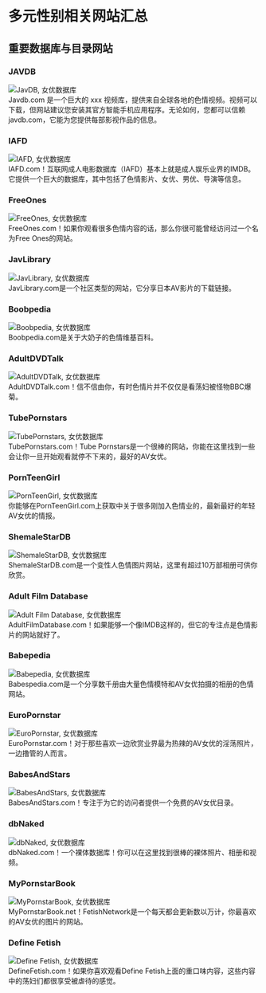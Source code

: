 # 多元性别相关网站汇总

## 重要数据库与目录网站

### JAVDB
![JavDB, 女优数据库](https://assets.tpdfiles.com/includes/images/thumbnails/c448e_javdb_small.jpg)  
Javdb.com 是一个巨大的 xxx 视频库，提供来自全球各地的色情视频。视频可以下载，但网站建议您安装其官方智能手机应用程序。无论如何，您都可以信赖 javdb.com，它能为您提供每部影视作品的信息。

### IAFD
![IAFD, 女优数据库](https://assets.tpdfiles.com/includes/images/thumbnails/0a77f_small.jpg)  
IAFD.com！互联网成人电影数据库（IAFD）基本上就是成人娱乐业界的IMDB。它提供一个巨大的数据库，其中包括了色情影片、女优、男优、导演等信息。

### FreeOnes
![FreeOnes, 女优数据库](https://assets.tpdfiles.com/includes/images/thumbnails/f8fc7_freeones_small.jpg)  
FreeOnes.com！如果你观看很多色情内容的话，那么你很可能曾经访问过一个名为Free Ones的网站。

### JavLibrary
![JavLibrary, 女优数据库](https://assets.tpdfiles.com/includes/images/thumbnails/566f7_javlibrary_small.jpg)  
JavLibrary.com是一个社区类型的网站，它分享日本AV影片的下载链接。

### Boobpedia
![Boobpedia, 女优数据库](https://assets.tpdfiles.com/includes/images/thumbnails/b14c6_boobpedia_small.jpg)  
Boobpedia.com是关于大奶子的色情维基百科。

### AdultDVDTalk
![AdultDVDTalk, 女优数据库](https://assets.tpdfiles.com/includes/images/thumbnails/3cbc0_small.jpg)  
AdultDVDTalk.com！信不信由你，有时色情片并不仅仅是看荡妇被怪物BBC爆菊。

### TubePornstars
![TubePornstars, 女优数据库](https://assets.tpdfiles.com/includes/images/thumbnails/4acd8_tubepornstars_small.jpg)  
TubePornstars.com！Tube Pornstars是一个很棒的网站，你能在这里找到一些会让你一旦开始观看就停不下来的，最好的AV女优。

### PornTeenGirl
![PornTeenGirl, 女优数据库](https://assets.tpdfiles.com/includes/images/thumbnails/5eda0_small.jpg)  
你能够在PornTeenGirl.com上获取中关于很多刚加入色情业的，最新最好的年轻AV女优的情报。

### ShemaleStarDB
![ShemaleStarDB, 女优数据库](https://assets.tpdfiles.com/includes/images/thumbnails/7bfc4_small.jpg)  
ShemaleStarDB.com是一个变性人色情图片网站，这里有超过10万部相册可供你欣赏。

### Adult Film Database
![Adult Film Database, 女优数据库](https://assets.tpdfiles.com/includes/images/thumbnails/b93e6_small.jpg)  
AdultFilmDatabase.com！如果能够一个像IMDB这样的，但它的专注点是色情影片的网站就好了。

### Babepedia
![Babepedia, 女优数据库](https://assets.tpdfiles.com/includes/images/thumbnails/ffe94_small.jpg)  
Babespedia.com是一个分享数千册由大量色情模特和AV女优拍摄的相册的色情网站。

### EuroPornstar
![EuroPornstar, 女优数据库](https://assets.tpdfiles.com/includes/images/thumbnails/1a1c2_EuroPornstar_small.jpg)  
EuroPornstar.com！对于那些喜欢一边欣赏业界最为热辣的AV女优的淫荡照片，一边撸管的人而言。

### BabesAndStars
![BabesAndStars, 女优数据库](https://assets.tpdfiles.com/includes/images/thumbnails/2e039_BabesAndStars_small.jpg)  
BabesAndStars.com！专注于为它的访问者提供一个免费的AV女优目录。

### dbNaked
![dbNaked, 女优数据库](https://assets.tpdfiles.com/includes/images/thumbnails/cc19c_small.jpg)  
dbNaked.com！一个裸体数据库！你可以在这里找到很棒的裸体照片、相册和视频。

### MyPornstarBook
![MyPornstarBook, 女优数据库](https://assets.tpdfiles.com/includes/images/thumbnails/1cf57_small.jpg)  
MyPornstarBook.net！FetishNetwork是一个每天都会更新数以万计，你最喜欢的AV女优的图片的网站。

### Define Fetish
![Define Fetish, 女优数据库](https://assets.tpdfiles.com/includes/images/thumbnails/7942a_DefineFetish_small.jpg)  
DefineFetish.com！如果你喜欢观看Define Fetish上面的重口味内容，这些内容中的荡妇们都很享受被虐待的感觉。
